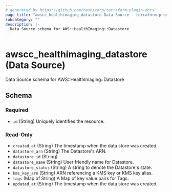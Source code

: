 ```yaml
---
# generated by https://github.com/hashicorp/terraform-plugin-docs
page_title: "awscc_healthimaging_datastore Data Source - terraform-provider-awscc"
subcategory: ""
description: |-
  Data Source schema for AWS::HealthImaging::Datastore
---
```


# awscc_healthimaging_datastore (Data Source)

Data Source schema for AWS::HealthImaging::Datastore



<!-- schema generated by tfplugindocs -->
## Schema

### Required

- `id` (String) Uniquely identifies the resource.

### Read-Only

- `created_at` (String) The timestamp when the data store was created.
- `datastore_arn` (String) The Datastore's ARN.
- `datastore_id` (String)
- `datastore_name` (String) User friendly name for Datastore.
- `datastore_status` (String) A string to denote the Datastore's state.
- `kms_key_arn` (String) ARN referencing a KMS key or KMS key alias.
- `tags` (Map of String) A Map of key value pairs for Tags.
- `updated_at` (String) The timestamp when the data store was created.
